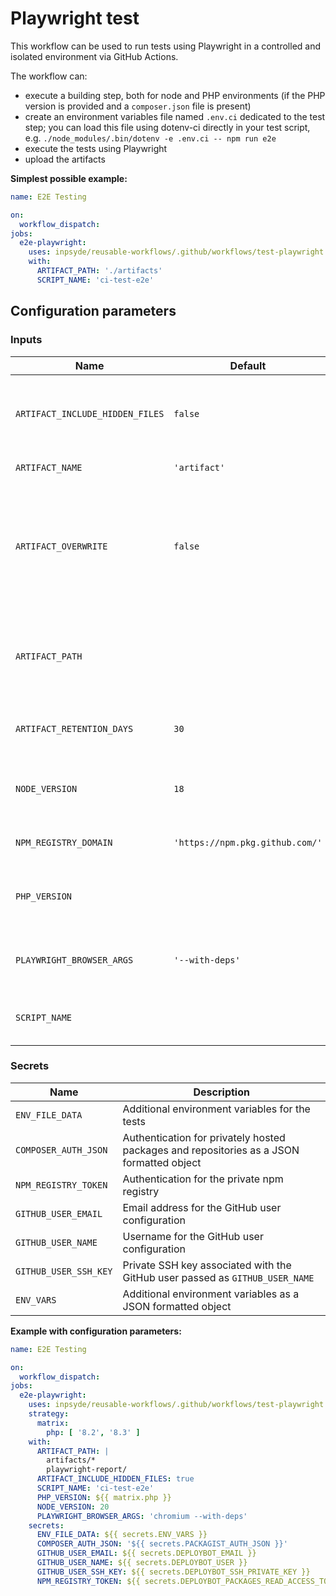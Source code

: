 # Playwright test

This workflow can be used to run tests using Playwright in a controlled and isolated environment via GitHub Actions.

The workflow can:

- execute a building step, both for node and PHP environments (if the PHP version is provided and a `composer.json` file is present)
- create an environment variables file named `.env.ci` dedicated to the test step; you can load this file using dotenv-ci directly in your test script, e.g. `./node_modules/.bin/dotenv -e .env.ci -- npm run e2e`
- execute the tests using Playwright
- upload the artifacts

**Simplest possible example:**

```yml
name: E2E Testing

on:
  workflow_dispatch:
jobs:
  e2e-playwright:
    uses: inpsyde/reusable-workflows/.github/workflows/test-playwright.yml@main
    with:
      ARTIFACT_PATH: './artifacts'
      SCRIPT_NAME: 'ci-test-e2e'
```

## Configuration parameters

### Inputs

| Name                            | Default                         | Description                                                                                       |
|---------------------------------|---------------------------------|---------------------------------------------------------------------------------------------------|
| `ARTIFACT_INCLUDE_HIDDEN_FILES` | `false`                         | Whether to include hidden files in the provided path in the artifact                              |
| `ARTIFACT_NAME`                 | `'artifact'`                    | Name for the artifact                                                                             |
| `ARTIFACT_OVERWRITE`            | `false`                         | Determine if an artifact with a matching name will be deleted before a new one is uploaded or not |
| `ARTIFACT_PATH`                 |                                 | A file, directory or wildcard pattern that describes what to upload.                              |
| `ARTIFACT_RETENTION_DAYS`       | `30`                            | Duration after which artifact will expire in day                                                  |
| `NODE_VERSION`                  | `18`                            | Node version with which the node script will be executed                                          |
| `NPM_REGISTRY_DOMAIN`           | `'https://npm.pkg.github.com/'` | Domain of the private npm registry                                                                |
| `PHP_VERSION`                   |                                 | PHP version with which the dependencies are installed                                             |
| `PLAYWRIGHT_BROWSER_ARGS`       | `'--with-deps'`                 | Set of arguments passed to `npx playwright install`                                               |
| `SCRIPT_NAME`                   |                                 | The name of a custom script to run the tests                                                      | 

### Secrets

| Name                  | Description                                                                              |
|-----------------------|------------------------------------------------------------------------------------------|
| `ENV_FILE_DATA`       | Additional environment variables for the tests                                           |
| `COMPOSER_AUTH_JSON`  | Authentication for privately hosted packages and repositories as a JSON formatted object |
| `NPM_REGISTRY_TOKEN`  | Authentication for the private npm registry                                              |
| `GITHUB_USER_EMAIL`   | Email address for the GitHub user configuration                                          |
| `GITHUB_USER_NAME`    | Username for the GitHub user configuration                                               |
| `GITHUB_USER_SSH_KEY` | Private SSH key associated with the GitHub user passed as `GITHUB_USER_NAME`             |
| `ENV_VARS`            | Additional environment variables as a JSON formatted object                              |

**Example with configuration parameters:**

```yml
name: E2E Testing

on:
  workflow_dispatch:
jobs:
  e2e-playwright:
    uses: inpsyde/reusable-workflows/.github/workflows/test-playwright.yml@main
    strategy:
      matrix:
        php: [ '8.2', '8.3' ]
    with:
      ARTIFACT_PATH: |
        artifacts/*
        playwright-report/
      ARTIFACT_INCLUDE_HIDDEN_FILES: true
      SCRIPT_NAME: 'ci-test-e2e'
      PHP_VERSION: ${{ matrix.php }}
      NODE_VERSION: 20
      PLAYWRIGHT_BROWSER_ARGS: 'chromium --with-deps'
    secrets:
      ENV_FILE_DATA: ${{ secrets.ENV_VARS }}
      COMPOSER_AUTH_JSON: '${{ secrets.PACKAGIST_AUTH_JSON }}'
      GITHUB_USER_EMAIL: ${{ secrets.DEPLOYBOT_EMAIL }}
      GITHUB_USER_NAME: ${{ secrets.DEPLOYBOT_USER }}
      GITHUB_USER_SSH_KEY: ${{ secrets.DEPLOYBOT_SSH_PRIVATE_KEY }}
      NPM_REGISTRY_TOKEN: ${{ secrets.DEPLOYBOT_PACKAGES_READ_ACCESS_TOKEN}}
```
